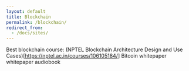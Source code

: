 ```yaml
---
layout: default
title: Blockchain
permalink: /blockchain/
redirect_from:
  - /docs/sites/
---
```

Best blockchain course: (NPTEL Blockchain Architecture Design and Use Cases)[https://nptel.ac.in/courses/106105184/]
Bitcoin whitepaper whitepaper audiobook

